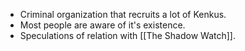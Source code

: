 - Criminal organization that recruits a lot of Kenkus.
- Most people are aware of it's existence.
- Speculations of relation with [[The Shadow Watch]].
